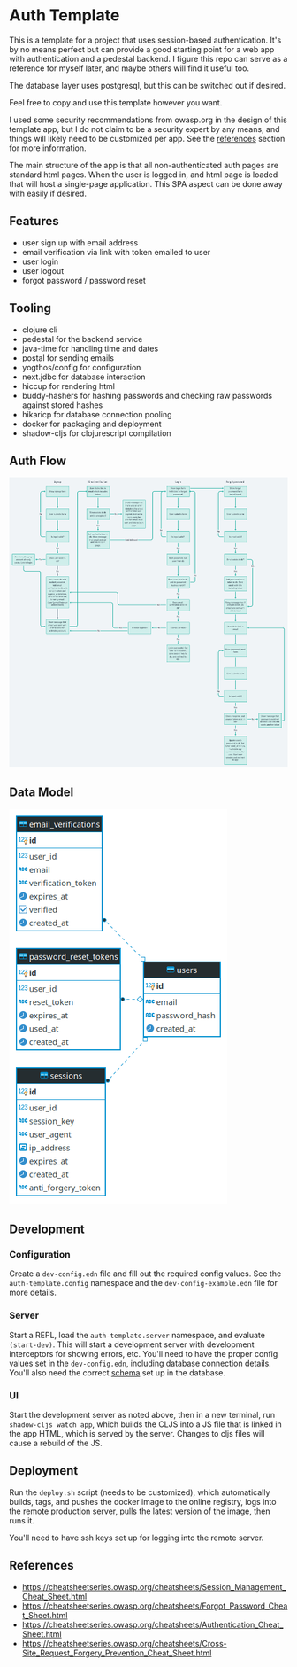 # Auth Template

This is a template for a project that uses session-based authentication. It's by no means perfect but can provide a good starting point for a web app with authentication and a pedestal backend. I figure this repo can serve as a reference for myself later, and maybe others will find it useful too.

The database layer uses postgresql, but this can be switched out if desired.

Feel free to copy and use this template however you want.

I used some security recommendations from owasp.org in the design of this template app, but I do not claim to be a security expert by any means, and things will likely need to be customized per app. See the [references](#references) section for more information.

The main structure of the app is that all non-authenticated auth pages are standard html pages. When the user is logged in, and html page is loaded that will host a single-page application. This SPA aspect can be done away with easily if desired.

## Features

* user sign up with email address
* email verification via link with token emailed to user
* user login
* user logout
* forgot password / password reset

## Tooling

* clojure cli
* pedestal for the backend service
* java-time for handling time and dates
* postal for sending emails
* yogthos/config for configuration
* next.jdbc for database interaction
* hiccup for rendering html
* buddy-hashers for hashing passwords and checking raw passwords against stored hashes
* hikaricp for database connection pooling
* docker for packaging and deployment
* shadow-cljs for clojurescript compilation

## Auth Flow

![auth flow](auth-flow.png)

## Data Model

![ER diagram](er-diagram.png)

## Development

### Configuration

Create a `dev-config.edn` file and fill out the required config values. See the `auth-template.config` namespace and the `dev-config-example.edn` file for more details.

### Server

Start a REPL, load the `auth-template.server` namespace, and evaluate `(start-dev)`. This will start a development server with development interceptors for showing errors, etc. You'll need to have the proper config values set in the `dev-config.edn`, including database connection details. You'll also need the correct [schema](#data-model) set up in the database.

### UI

Start the development server as noted above, then in a new terminal, run `shadow-cljs watch app`, which builds the CLJS into a JS file that is linked in the app HTML, which is served by the server. Changes to cljs files will cause a rebuild of the JS.

## Deployment

Run the `deploy.sh` script (needs to be customized), which automatically builds, tags, and pushes the docker image to the online registry, logs into the remote production server, pulls the latest version of the image, then runs it.

You'll need to have ssh keys set up for logging into the remote server.

## References

* https://cheatsheetseries.owasp.org/cheatsheets/Session_Management_Cheat_Sheet.html
* https://cheatsheetseries.owasp.org/cheatsheets/Forgot_Password_Cheat_Sheet.html
* https://cheatsheetseries.owasp.org/cheatsheets/Authentication_Cheat_Sheet.html
* https://cheatsheetseries.owasp.org/cheatsheets/Cross-Site_Request_Forgery_Prevention_Cheat_Sheet.html
